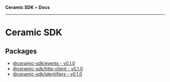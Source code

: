 **Ceramic SDK** • **Docs**

***

# Ceramic SDK

## Packages

- [@ceramic-sdk/events - v0.1.0](@ceramic-sdk/events/README.md)
- [@ceramic-sdk/http-client - v0.1.0](@ceramic-sdk/http-client/README.md)
- [@ceramic-sdk/identifiers - v0.1.0](@ceramic-sdk/identifiers/README.md)
